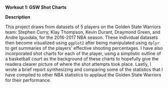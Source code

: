 **Workout 1: GSW Shot Charts**

**Description**

This project draws from datasets of 5 players on the Golden State Warriors team: Stephen Curry, Klay Thompson, Kevin Durant, Draymond Green, and Andre Iguodala, for the 2016-2017 NBA season. These individual datasets then become visualized using `ggplot2` after being manipulated using `dplyr` to get summaries of the players' effective shooting percentages. I have also incorporated shot charts for each of the player, using a simplistic outline of a basketball court as the background of these charts to hopefully give the readera clearer picture of where the shot attempts took place. Lastly, I wrote a brief report synthesizing and comparing some of the statistics that I have compiled to other NBA statistics to applaud the Golden State Warriors for their performance.
